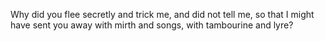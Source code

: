 Why did you flee secretly and trick me, and did not tell me, so that I might have sent you away with mirth and songs, with tambourine and lyre?

